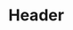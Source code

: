 <!-- TITLE: Gleaming Torment -->
<!-- SUBTITLE: Consumes your target in mental torment, causing damage ever six seconds.  This spell also lowers their intelligence and wisdom, and drains their mana. -->

# Header